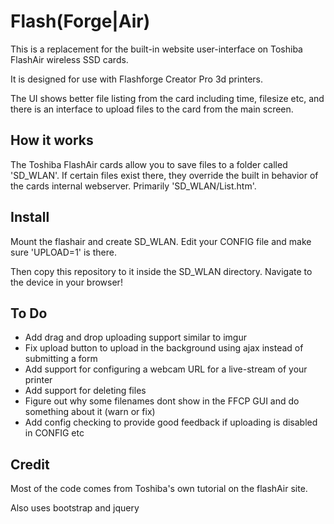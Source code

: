 # Flash(Forge|Air)

This is a replacement for the built-in website user-interface on Toshiba FlashAir wireless SSD cards.

It is designed for use with Flashforge Creator Pro 3d printers.

The UI shows better file listing from the card including time, filesize etc, and there is an interface to upload files to the card from the main screen.

## How it works

The Toshiba FlashAir cards allow you to save files to a folder called 'SD_WLAN'. If certain files exist there, they override the built in behavior of the cards internal webserver.  Primarily 'SD_WLAN/List.htm'.

## Install

Mount the flashair and create SD_WLAN. Edit your CONFIG file and make sure 'UPLOAD=1' is there.

Then copy this repository to it inside the SD_WLAN directory. Navigate to the device in your browser!

## To Do

  * Add drag and drop uploading support similar to imgur
  * Fix upload button to upload in the background using ajax instead of submitting a form
  * Add support for configuring a webcam URL for a live-stream of your printer
  * Add support for deleting files
  * Figure out why some filenames dont show in the FFCP GUI and do something about it (warn or fix)
  * Add config checking to provide good feedback if uploading is disabled in CONFIG etc

## Credit

Most of the code comes from Toshiba's own tutorial on the flashAir site.

Also uses bootstrap and jquery

